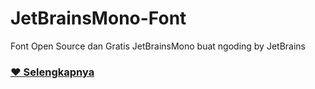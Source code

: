 # JetBrainsMono-Font
 Font Open Source dan Gratis JetBrainsMono buat ngoding by JetBrains
 
 ### [&hearts; Selengkapnya](https://www.jetbrains.com/lp/mono/)
